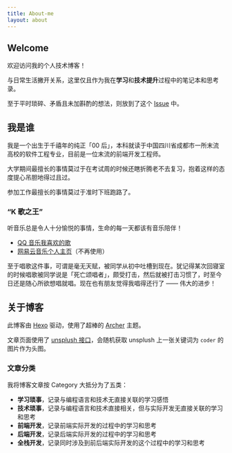 ```yaml
---
title: About-me
layout: about
---
```


## Welcome

欢迎访问我的个人技术博客！

与日常生活撇开关系，这里仅且作为我在**学习**和**技术提升**过程中的笔记本和思考录。

至于平时琐碎、矛盾且未加斟酌的想法，则放到了这个 [Issue](https://github.com/LolipopJ/LolipopJ/issues/2) 中。

## 我是谁

我是一个出生于千禧年的纯正「00 后」，本科就读于中国四川省成都市一所末流高校的软件工程专业，目前是一位末流的前端开发工程师。

大学期间最擅长的事情莫过于在考试周的时候还瞎折腾老不去复习，抱着这样的态度提心吊胆地得过且过。

参加工作最擅长的事情莫过于准时下班跑路了。

### “K 歌之王”

听音乐总是令人十分愉悦的事情，生命的每一天都该有音乐陪伴！

- [QQ 音乐我喜欢的歌](https://y.qq.com/n/yqq/playlist/1204219211.html)
- [网易云音乐个人主页](https://music.163.com/#/user/home?id=261856338)（不再使用）

至于唱歌这件事，可谓是毫无天赋，被同学从初中吐槽到现在。犹记得某次回寝室的时候唱歌被同学说是「死亡颂唱者」，颇受打击，然后就被打击习惯了，时至今日还是随心所欲想唱就唱。现在也有朋友觉得我唱得还行了 —— 伟大的进步！

## 关于博客

此博客由 [Hexo](https://hexo.io) 驱动，使用了超棒的 [Archer](https://github.com/fi3ework/hexo-theme-archer) 主题。

文章页面使用了 [unsplush 接口](https://source.unsplash.com/)，会随机获取 unsplush 上一张关键词为 `coder` 的图片作为头图。

### 文章分类

我将博客文章按 Category 大抵分为了五类：

- **学习琐事**，记录与编程语言和技术无直接关联的学习感悟
- **技术琐事**，记录与编程语言和技术直接相关，但与实际开发无直接关联的学习和思考
- **前端开发**，记录前端实际开发的过程中的学习和思考
- **后端开发**，记录后端实际开发的过程中的学习和思考
- **全栈开发**，记录同时涉及到前后端实际开发的这个过程中的学习和思考
